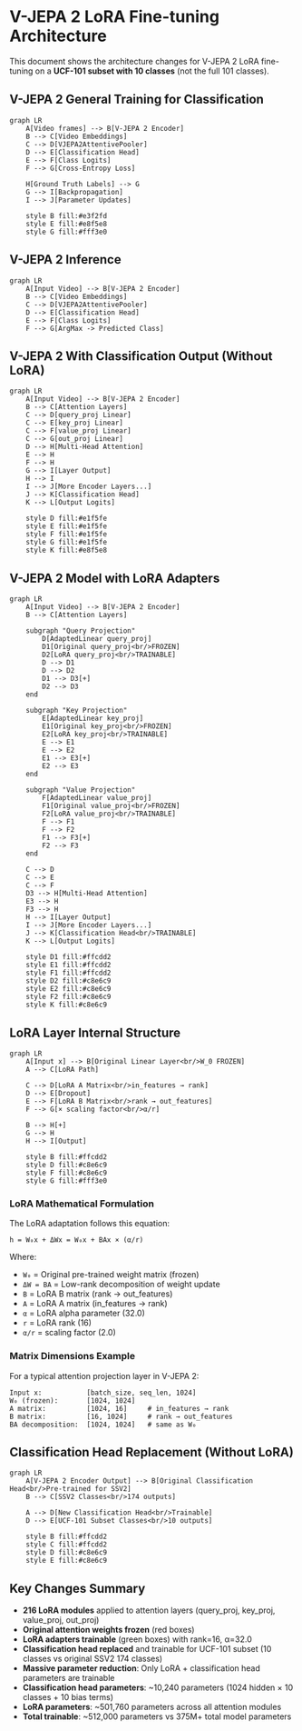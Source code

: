 # V-JEPA 2 LoRA Fine-tuning Architecture

This document shows the architecture changes for V-JEPA 2 LoRA fine-tuning on a **UCF-101 subset with 10 classes** (not the full 101 classes).

## V-JEPA 2 General Training for Classification
```mermaid
graph LR
    A[Video frames] --> B[V-JEPA 2 Encoder]
    B --> C[Video Embeddings]
    C --> D[VJEPA2AttentivePooler]
    D --> E[Classification Head]
    E --> F[Class Logits]
    F --> G[Cross-Entropy Loss]

    H[Ground Truth Labels] --> G
    G --> I[Backpropagation]
    I --> J[Parameter Updates]

    style B fill:#e3f2fd
    style E fill:#e8f5e8
    style G fill:#fff3e0
```

## V-JEPA 2 Inference
```mermaid
graph LR
    A[Input Video] --> B[V-JEPA 2 Encoder]
    B --> C[Video Embeddings]
    C --> D[VJEPA2AttentivePooler]
    D --> E[Classification Head]
    E --> F[Class Logits]
    F --> G[ArgMax -> Predicted Class]
```

## V-JEPA 2 With Classification Output (Without LoRA)
```mermaid
graph LR
    A[Input Video] --> B[V-JEPA 2 Encoder]
    B --> C[Attention Layers]
    C --> D[query_proj Linear]
    C --> E[key_proj Linear]
    C --> F[value_proj Linear]
    C --> G[out_proj Linear]
    D --> H[Multi-Head Attention]
    E --> H
    F --> H
    G --> I[Layer Output]
    H --> I
    I --> J[More Encoder Layers...]
    J --> K[Classification Head]
    K --> L[Output Logits]

    style D fill:#e1f5fe
    style E fill:#e1f5fe
    style F fill:#e1f5fe
    style G fill:#e1f5fe
    style K fill:#e8f5e8
```

## V-JEPA 2 Model with LoRA Adapters
```mermaid
graph LR
    A[Input Video] --> B[V-JEPA 2 Encoder]
    B --> C[Attention Layers]

    subgraph "Query Projection"
        D[AdaptedLinear query_proj]
        D1[Original query_proj<br/>FROZEN]
        D2[LoRA query_proj<br/>TRAINABLE]
        D --> D1
        D --> D2
        D1 --> D3[+]
        D2 --> D3
    end

    subgraph "Key Projection"
        E[AdaptedLinear key_proj]
        E1[Original key_proj<br/>FROZEN]
        E2[LoRA key_proj<br/>TRAINABLE]
        E --> E1
        E --> E2
        E1 --> E3[+]
        E2 --> E3
    end

    subgraph "Value Projection"
        F[AdaptedLinear value_proj]
        F1[Original value_proj<br/>FROZEN]
        F2[LoRA value_proj<br/>TRAINABLE]
        F --> F1
        F --> F2
        F1 --> F3[+]
        F2 --> F3
    end

    C --> D
    C --> E
    C --> F
    D3 --> H[Multi-Head Attention]
    E3 --> H
    F3 --> H
    H --> I[Layer Output]
    I --> J[More Encoder Layers...]
    J --> K[Classification Head<br/>TRAINABLE]
    K --> L[Output Logits]

    style D1 fill:#ffcdd2
    style E1 fill:#ffcdd2
    style F1 fill:#ffcdd2
    style D2 fill:#c8e6c9
    style E2 fill:#c8e6c9
    style F2 fill:#c8e6c9
    style K fill:#c8e6c9
```

## LoRA Layer Internal Structure
```mermaid
graph LR
    A[Input x] --> B[Original Linear Layer<br/>W_0 FROZEN]
    A --> C[LoRA Path]

    C --> D[LoRA A Matrix<br/>in_features → rank]
    D --> E[Dropout]
    E --> F[LoRA B Matrix<br/>rank → out_features]
    F --> G[× scaling factor<br/>α/r]

    B --> H[+]
    G --> H
    H --> I[Output]

    style B fill:#ffcdd2
    style D fill:#c8e6c9
    style F fill:#c8e6c9
    style G fill:#fff3e0
```

### LoRA Mathematical Formulation

The LoRA adaptation follows this equation:
```
h = W₀x + ΔWx = W₀x + BAx × (α/r)
```

Where:
- `W₀` = Original pre-trained weight matrix (frozen)
- `ΔW = BA` = Low-rank decomposition of weight update
- `B` = LoRA B matrix (rank → out_features)
- `A` = LoRA A matrix (in_features → rank)
- `α` = LoRA alpha parameter (32.0)
- `r` = LoRA rank (16)
- `α/r` = scaling factor (2.0)

### Matrix Dimensions Example
For a typical attention projection layer in V-JEPA 2:
```
Input x:           [batch_size, seq_len, 1024]
W₀ (frozen):       [1024, 1024]
A matrix:          [1024, 16]     # in_features → rank
B matrix:          [16, 1024]     # rank → out_features
BA decomposition:  [1024, 1024]   # same as W₀
```

## Classification Head Replacement (Without LoRA)
```mermaid
graph LR
    A[V-JEPA 2 Encoder Output] --> B[Original Classification Head<br/>Pre-trained for SSV2]
    B --> C[SSV2 Classes<br/>174 outputs]

    A --> D[New Classification Head<br/>Trainable]
    D --> E[UCF-101 Subset Classes<br/>10 outputs]

    style B fill:#ffcdd2
    style C fill:#ffcdd2
    style D fill:#c8e6c9
    style E fill:#c8e6c9
```

## Key Changes Summary
- **216 LoRA modules** applied to attention layers (query_proj, key_proj, value_proj, out_proj)
- **Original attention weights frozen** (red boxes)
- **LoRA adapters trainable** (green boxes) with rank=16, α=32.0
- **Classification head replaced** and trainable for UCF-101 subset (10 classes vs original SSV2 174 classes)
- **Massive parameter reduction**: Only LoRA + classification head parameters are trainable
- **Classification head parameters**: ~10,240 parameters (1024 hidden × 10 classes + 10 bias terms)
- **LoRA parameters**: ~501,760 parameters across all attention modules
- **Total trainable**: ~512,000 parameters vs 375M+ total model parameters
